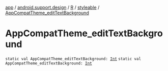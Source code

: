 [app](../../../index.md) / [android.support.design](../../index.md) / [R](../index.md) / [styleable](index.md) / [AppCompatTheme_editTextBackground](.)

# AppCompatTheme_editTextBackground

`static val AppCompatTheme_editTextBackground: `[`Int`](https://kotlinlang.org/api/latest/jvm/stdlib/kotlin/-int/index.html)
`static val AppCompatTheme_editTextBackground: `[`Int`](https://kotlinlang.org/api/latest/jvm/stdlib/kotlin/-int/index.html)